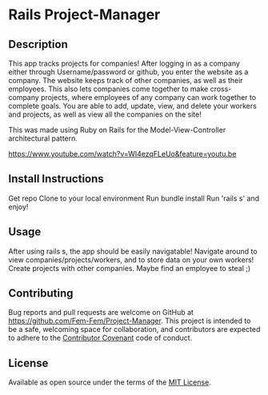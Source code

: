 # Rails Project-Manager

## Description

This app tracks projects for companies! After logging in as a company either through Username/password or github, you enter the website as a company. The website keeps track of other companies, as well as their employees. This also lets companies come together to make cross-company projects, where employees of any company can work together to complete goals. You are able to add, update, view, and delete your workers and projects, as well as view all the companies on the site!

This was made using Ruby on Rails for the Model-View-Controller architectural pattern.

https://www.youtube.com/watch?v=WI4ezqFLeUo&feature=youtu.be

## Install Instructions

Get repo
Clone to your local environment
Run bundle install
Run 'rails s' and enjoy!

## Usage
 After using rails s, the app should be easily navigatable! Navigate around to view companies/projects/workers, and to store data on your own workers! Create projects with other companies. Maybe find an employee to steal ;)
  
## Contributing

Bug reports and pull requests are welcome on GitHub at https://github.com/Fem-Fem/Project-Manager. This project is intended to be a safe, welcoming space for collaboration, and contributors are expected to adhere to the [Contributor Covenant](contributor-covenant.org) code of conduct.

## License

Available as open source under the terms of the [MIT License](http://opensource.org/licenses/MIT).
